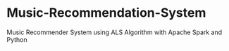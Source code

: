 # Music-Recommendation-System
Music Recommender System using ALS Algorithm with Apache Spark and Python
